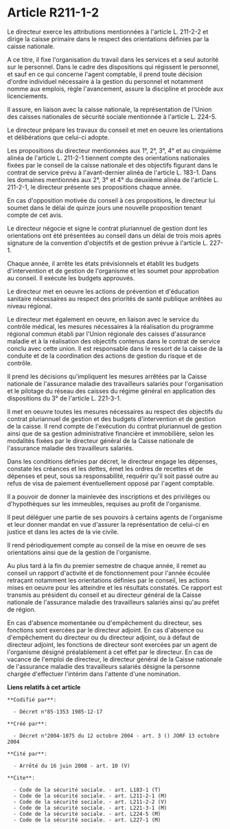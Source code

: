 # Article R211-1-2

Le directeur exerce les attributions mentionnées à l'article L. 211-2-2 et dirige la caisse primaire dans le respect des
orientations définies par la caisse nationale.

A ce titre, il fixe l'organisation du travail dans les services et a seul autorité sur le personnel. Dans le cadre des
dispositions qui régissent le personnel, et sauf en ce qui concerne l'agent comptable, il prend toute décision d'ordre
individuel nécessaire à la gestion du personnel et notamment nomme aux emplois, règle l'avancement, assure la discipline et
procède aux licenciements.

Il assure, en liaison avec la caisse nationale, la représentation de l'Union des caisses nationales de sécurité sociale
mentionnée à l'article L. 224-5.

Le directeur prépare les travaux du conseil et met en oeuvre les orientations et délibérations que celui-ci adopte.

Les propositions du directeur mentionnées aux 1°, 2°, 3°, 4° et au cinquième alinéa de l'article L. 211-2-1 tiennent compte
des orientations nationales fixées par le conseil de la caisse nationale et des objectifs figurant dans le contrat de service
prévu à l'avant-dernier alinéa de l'article L. 183-1. Dans les domaines mentionnés aux 2°, 3° et 4° du deuxième alinéa de
l'article L. 211-2-1, le directeur présente ses propositions chaque année.

En cas d'opposition motivée du conseil à ces propositions, le directeur lui soumet dans le délai de quinze jours une nouvelle
proposition tenant compte de cet avis.

Le directeur négocie et signe le contrat pluriannuel de gestion dont les orientations ont été présentées au conseil dans un
délai de trois mois après signature de la convention d'objectifs et de gestion prévue à l'article L. 227-1.

Chaque année, il arrête les états prévisionnels et établit les budgets d'intervention et de gestion de l'organisme et les
soumet pour approbation au conseil. Il exécute les budgets approuvés.

Le directeur met en oeuvre les actions de prévention et d'éducation sanitaire nécessaires au respect des priorités de santé
publique arrêtées au niveau régional.

Le directeur met également en oeuvre, en liaison avec le service du contrôle médical, les mesures nécessaires à la
réalisation du programme régional commun établi par l'Union régionale des caisses d'assurance maladie et à la réalisation des
objectifs contenus dans le contrat de service conclu avec cette union. Il est responsable dans le ressort de la caisse de la
conduite et de la coordination des actions de gestion du risque et de contrôle.

Il prend les décisions qu'impliquent les mesures arrêtées par la Caisse nationale de l'assurance maladie des travailleurs
salariés pour l'organisation et le pilotage du réseau des caisses du régime général en application des dispositions du 3° de
l'article L. 221-3-1.

Il met en oeuvre toutes les mesures nécessaires au respect des objectifs du contrat pluriannuel de gestion et des budgets
d'intervention et de gestion de la caisse. Il rend compte de l'exécution du contrat pluriannuel de gestion ainsi que de sa
gestion administrative financière et immobilière, selon les modalités fixées par le directeur général de la Caisse nationale
de l'assurance maladie des travailleurs salariés.

Dans les conditions définies par décret, le directeur engage les dépenses, constate les créances et les dettes, émet les
ordres de recettes et de dépenses et peut, sous sa responsabilité, requérir qu'il soit passé outre au refus de visa de
paiement éventuellement opposé par l'agent comptable.

Il a pouvoir de donner la mainlevée des inscriptions et des privilèges ou d'hypothèques sur les immeubles, requises au profit
de l'organisme.

Il peut déléguer une partie de ses pouvoirs à certains agents de l'organisme et leur donner mandat en vue d'assurer la
représentation de celui-ci en justice et dans les actes de la vie civile.

Il rend périodiquement compte au conseil de la mise en oeuvre de ses orientations ainsi que de la gestion de l'organisme.

Au plus tard à la fin du premier semestre de chaque année, il remet au conseil un rapport d'activité et de fonctionnement
pour l'année écoulée retraçant notamment les orientations définies par le conseil, les actions mises en oeuvre pour les
atteindre et les résultats constatés. Ce rapport est transmis au président du conseil et au directeur général de la Caisse
nationale de l'assurance maladie des travailleurs salariés ainsi qu'au préfet de région.

En cas d'absence momentanée ou d'empêchement du directeur, ses fonctions sont exercées par le directeur adjoint. En cas
d'absence ou d'empêchement du directeur ou du directeur adjoint, ou à défaut de directeur adjoint, les fonctions de directeur
sont exercées par un agent de l'organisme désigné préalablement à cet effet par le directeur. En cas de vacance de l'emploi
de directeur, le directeur général de la Caisse nationale de l'assurance maladie des travailleurs salariés désigne la
personne chargée d'effectuer l'intérim dans l'attente d'une nomination.

**Liens relatifs à cet article**

	**Codifié par**:

	  - Décret n°85-1353 1985-12-17

	**Créé par**:

	  - Décret n°2004-1075 du 12 octobre 2004 - art. 3 () JORF 13 octobre 2004

	**Cité par**:

	  - Arrêté du 16 juin 2008 - art. 10 (V)

	**Cite**:

	  - Code de la sécurité sociale. - art. L183-1 (T)
	  - Code de la sécurité sociale. - art. L211-2-1 (M)
	  - Code de la sécurité sociale. - art. L211-2-2 (V)
	  - Code de la sécurité sociale. - art. L221-3-1 (M)
	  - Code de la sécurité sociale. - art. L224-5 (M)
	  - Code de la sécurité sociale. - art. L227-1 (M)
